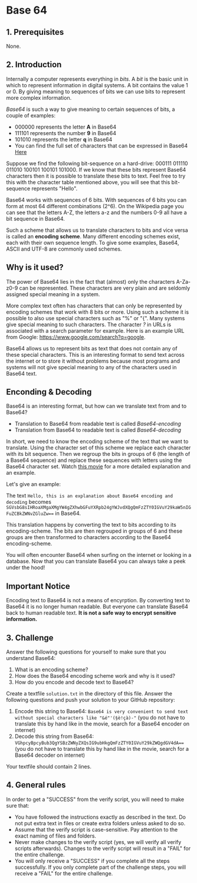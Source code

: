 # Base 64

## 1. Prerequisites

None.

## 2. Introduction

Internally a computer represents everything in _bits_. A _bit_ is the basic unit in which to represent information in digital systems. A bit contains the value 1 or 0. By giving meaning to sequences of bits we can use bits to represent more complex information.

*Base64* is such a way to give meaning to certain sequences of bits, a couple of examples:
* 000000 represents the letter **A** in Base64
* 111101 represents the number **9** in Base64
* 101010 represents the letter **q** in Base64
* You can find the full set of characters that can be expressed in Base64 [Here](https://en.wikipedia.org/wiki/Base64#Design)

Suppose we find the following bit-sequence on a hard-drive: 000111 011110 011010 100101 100101 101000. If we know that these bits represent Base64 characters then it is possible to translate these bits to text. Feel free to try this with the character table mentioned above, you will see that this bit-sequence represents "Hello".

Base64 works with sequences of 6 bits. With sequences of 6 bits you can form at most 64 different combinations (2^6). On the Wikipedia page you can see that the letters A-Z, the letters a-z and the numbers 0-9 all have a bit sequence in Base64.

Such a scheme that allows us to translate characters to bits and vice versa is called an **encoding scheme**. Many different encoding schemes exist, each with their own sequence length. To give some examples, Base64, ASCII and UTF-8 are commonly used schemes.

## Why is it used?

The power of Base64 lies in the fact that (almost) only the characters A-Za-z0-9 can be represented. These characters are very plain and are seldomly assigned special meaning in a system.

More complex text often has characters that can only be represented by encoding schemes that work with 8 bits or more. Using such a scheme it is possible to also use special characters such as "%" or "{". Many systems give special meaning to such characters. The character *?* in URLs is associated with a search parameter for example. Here is an example URL from Google: https://www.google.com/search?q=google.

Base64 allows us to represent bits as text that does not contain any of these special characters. This is an interesting format to send text across the internet or to store it without problems because most programs and systems will not give special meaning to any of the characters used in Base64 text.

## Enconding & Decoding

Base64 is an interesting format, but how can we translate text from and to Base64?

* Translation to Base64 from readable text is called *Base64-encoding* 
* Translation from Base64 to readable text is called *Base64-decoding*

In short, we need to know the encoding scheme of the text that we want to translate. Using the character set of this scheme we replace each character with its bit sequence. Then we regroup the bits in groups of 6 (the length of a Base64 sequence) and replace these sequences with letters using the Base64 character set. Watch [this movie](https://www.youtube.com/watch?v=7gSSMy_M4HU) for a more detailed explanation and an example.

Let's give an example:

The text `Hello, this is an explanation about Base64 encoding and decoding` becomes `SGVsbG8sIHRoaXMgaXMgYW4gZXhwbGFuYXRpb24gYWJvdXQgQmFzZTY0IGVuY29kaW5nIGFuZCBkZWNvZGluZw==` in Base64.

This translation happens by converting the text to bits according to its encoding-scheme. The bits are then regrouped in groups of 6 and these groups are then transformed to characters according to the Base64 encoding-scheme.

You will often encounter Base64 when surfing on the internet or looking in a database. Now that you can translate Base64 you can always take a peek under the hood!

## Important Notice

Encoding text to Base64 is not a means of encyrption. By converting text to Base64 it is no longer human readable. But everyone can translate Base64 back to human readable text. **It is not a safe way to encrypt sensitive information.**

## 3. Challenge

Answer the following questions for yourself to make sure that you understand Base64:

1. What is an encoding scheme?
1. How does the Base64 encoding scheme work and why is it used?
1. How do you encode and decode text to Base64?

Create a textfile `solution.txt` in the directory of this file. Answer the following questions and push your solution to your GitHub repository:

1. Encode this string to Base64: `Base64 is very convenient to send text without special characters like "&é"'(§è!çà)-"`  (you do not have to translate this by hand like in the movie, search for a Base64 encoder on internet)
1. Decode this string from Base64: `VGhpcyBpcyBub3QgYSBzZWNyZXQsIG9ubHkgQmFzZTY0IGVuY29kZWQgdGV4dA==` (you do not have to translate this by hand like in the movie, search for a Base64 decoder on internet)

Your textfile should contain 2 lines.

## 4. General rules

In order to get a "SUCCESS" from the verify script, you will need to make sure that:

-   You have followed the instructions exactly as described in the text. Do not put extra text in files or create extra folders unless asked to do so.
-   Assume that the verify script is case-sensitive. Pay attention to the exact naming of files and folders.
-   Never make changes to the verify script (yes, we will verify all verify scripts afterwards). Changes to the verify script will result in a "FAIL" for the entire challenge.
-   You will only receive a "SUCCESS" if you complete all the steps successfully. If you only complete part of the challenge steps, you will receive a "FAIL" for the entire challenge.
